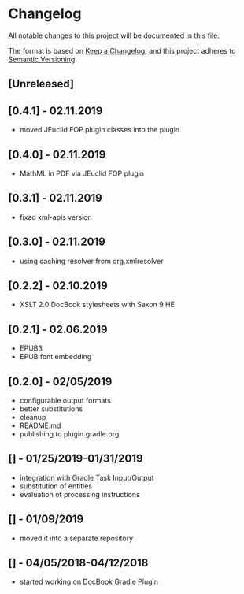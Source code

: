 # Changelog
All notable changes to this project will be documented in this file.

The format is based on [Keep a Changelog](https://keepachangelog.com/en/1.0.0/),
and this project adheres to [Semantic Versioning](https://semver.org/spec/v2.0.0.html).

## [Unreleased]

## [0.4.1] - 02.11.2019
- moved JEuclid FOP plugin classes into the plugin

## [0.4.0] - 02.11.2019
- MathML in PDF via JEuclid FOP plugin

## [0.3.1] - 02.11.2019
- fixed xml-apis version

## [0.3.0] - 02.11.2019
- using caching resolver from org.xmlresolver

## [0.2.2] - 02.10.2019
- XSLT 2.0 DocBook stylesheets with Saxon 9 HE

## [0.2.1] - 02.06.2019
- EPUB3
- EPUB font embedding

## [0.2.0] - 02/05/2019
- configurable output formats
- better substitutions
- cleanup
- README.md
- publishing to plugin.gradle.org

## [] - 01/25/2019-01/31/2019
- integration with Gradle Task Input/Output
- substitution of entities
- evaluation of processing instructions

## [] - 01/09/2019
- moved it into a separate repository

## [] - 04/05/2018-04/12/2018
- started working on DocBook Gradle Plugin
